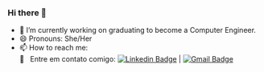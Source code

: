 ### Hi there 👋

- 🔭 I’m currently working on graduating to become a Computer Engineer.
- 😄 Pronouns: She/Her
- 📫 How to reach me: 
 <br/> :email: &nbsp; Entre em contato comigo: [![Linkedin Badge](https://img.shields.io/badge/-ThiagoMarinho-blue?style=flat-square&logo=Linkedin&logoColor=white&link=https://www.linkedin.com/in/tgmarinho/)](https://www.linkedin.com/in/misefe1964/) 
| 
[![Gmail Badge](https://img.shields.io/badge/-tgmarinho@gmail.com-c14438?style=flat-square&logo=Gmail&logoColor=white&link=mailto:misefe@gmail.com)](mailto:tgmarinho@gmail.com)
